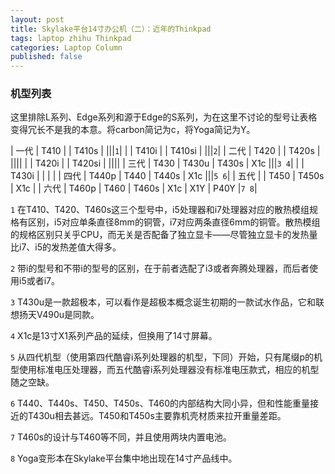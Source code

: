 ```yaml
---
layout: post
title: Skylake平台14寸办公机（二）：近年的Thinkpad
tags: laptop zhihu Thinkpad
categories: Laptop Column
published: false
---
```


### 机型列表<list>

这里排除L系列、Edge系列和源于Edge的S系列，为在这里不讨论的型号让表格变得冗长不是我的本意。将carbon简记为c，将Yoga简记为Y。

| 一代 | T410  |    | T410s  |           |||`1`|
|     | T410i |    | T410si |           |||`2`|
| 二代 | T420  |    | T420s  |           ||||
|     | T420i |    | T420si |           ||||
| 三代 | T430  | T430u | T430s  | X1c |||`3 4`|
|     | T430i |    |  |         |
| 四代 | T440p | T440 | T440s  | X1c |||`5 6`|
| 五代 |       | T450 | T450s  | X1c |
| 六代 | T460p | T460 | T460s  | X1c | X1Y | P40Y |`7 8`|

`1` 在T410、T420、T460s这三个型号中，i5处理器和i7处理器对应的散热模组规格有区别，i5对应单条直径8mm的铜管，i7对应两条直径6mm的铜管。散热模组的规格区别只关乎CPU，而无关是否配备了独立显卡——尽管独立显卡的发热量比i7、i5的发热差值大得多。

`2` 带i的型号和不带i的型号的区别，在于前者选配了i3或者奔腾处理器，而后者使用i5或者i7。

`3` T430u是一款超极本，可以看作是超极本概念诞生初期的一款试水作品，它和联想扬天V490u是同款。

`4` X1c是13寸X1系列产品的延续，但换用了14寸屏幕。

`5` 从四代机型（使用第四代酷睿i系列处理器的机型，下同）开始，只有尾缀p的机型使用标准电压处理器，而五代酷睿i系列处理器没有标准电压款式，相应的机型随之空缺。

`6` T440、T440s、T450、T450s、T460的内部结构大同小异，但和性能重量接近的T430u相去甚远。T450和T450s主要靠机壳材质来拉开重量差距。

`7` T460s的设计与T460等不同，并且使用两块内置电池。

`8` Yoga变形本在Skylake平台集中地出现在14寸产品线中。
